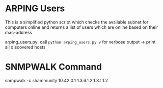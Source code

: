 ARPING Users
==========

This is a simplified python script which checks the available subnet for computers online and returns a list of users which are online based on their mac-address


arping_users.py:
  call `python arping_users.py v` for verbose output -> print all discovered hosts

SNMPWALK Command
===============

snmpwalk -c shammunity 10.42.0.1 1.3.6.1.2.1.3.1.1.2
